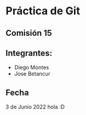 # Práctica de Git 
## Comisión 15
## Integrantes:
- Diego Montes
- Jose Betancur
## Fecha
3 de Junio 2022
hola :D
